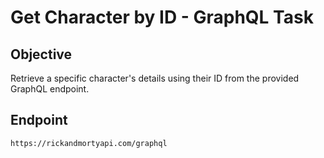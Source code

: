 # Get Character by ID - GraphQL Task

## Objective
Retrieve a specific character's details using their ID from the provided GraphQL endpoint.

## Endpoint
```plaintext
https://rickandmortyapi.com/graphql


